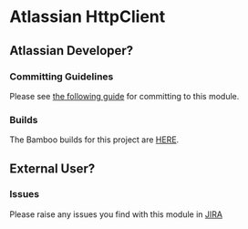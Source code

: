 # Atlassian HttpClient

## Atlassian Developer?

### Committing Guidelines

Please see [the following guide](https://extranet.atlassian.com/x/Uouvdg) for committing to this module.

### Builds

The Bamboo builds for this project are [HERE](https://ecosystem-bamboo.internal.atlassian.com/browse/AHCP).

## External User?

### Issues

Please raise any issues you find with this module in [JIRA](https://ecosystem.atlassian.net/browse/HC)